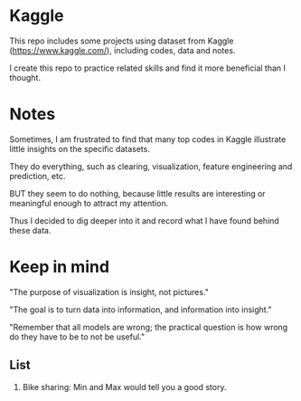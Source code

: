 # Kaggle

This repo includes some projects using dataset from Kaggle (https://www.kaggle.com/), including codes, data and notes.

I create this repo to practice related skills and find it more beneficial than I thought.

# Notes

Sometimes, I am frustrated to find that many top codes in Kaggle illustrate little insights on the specific datasets. 

They do everything, such as clearing, visualization, feature engineering and prediction, etc.

BUT they seem to do nothing, because little results are interesting or meaningful enough to attract my attention.

Thus I decided to dig deeper into it and record what I have found behind these data.


# Keep in mind

"The purpose of visualization is insight, not pictures."

"The goal is to turn data into information, and information into insight."

"Remember that all models are wrong; the practical question is how wrong do they have to be to not be useful." 

## List

1. Bike sharing: Min and Max would tell you a good story.
